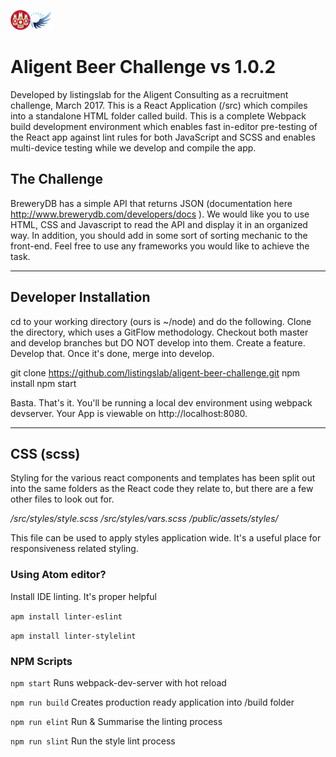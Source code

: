![alt text](https://raw.githubusercontent.com/listingslab/aligent-beer-challenge/master/public/assets/img/beer_challenge.png "Aligent Beer Challenge")
# Aligent Beer Challenge vs 1.0.2

Developed by listingslab for the Aligent Consulting as a recruitment challenge, March 2017. This is a React Application (/src) which compiles into a standalone HTML folder called build. This is a complete Webpack build development environment which enables fast in-editor pre-testing of the React app against lint rules for both JavaScript and SCSS and enables multi-device testing while we develop and compile the app.

## The Challenge

BreweryDB has a simple API that returns JSON (documentation here http://www.brewerydb.com/developers/docs ). We would like you to use HTML, CSS and Javascript to read the API and display it in an organized way. In addition, you should add in some sort of sorting mechanic to the front-end. Feel free to use any frameworks you would like to achieve the task.

---

## Developer Installation

cd to your working directory (ours is ~/node) and do the following. Clone the directory,
which uses a GitFlow methodology. Checkout both master and develop branches but DO NOT
develop into them. Create a feature. Develop that. Once it's done, merge into develop.

git clone https://github.com/listingslab/aligent-beer-challenge.git
npm install
npm start

Basta. That's it. You'll be running a local dev environment using webpack devserver. Your App is viewable on http://localhost:8080.

---

## CSS (scss)
Styling for the various react components and templates has been split out into the same folders as the React code they relate to, but there are a few other files to look out for.

*/src/styles/style.scss*
*/src/styles/vars.scss*
*/public/assets/styles/*

This file can be used to apply styles application wide. It's a useful place for responsiveness related styling.

### Using Atom editor?

Install IDE linting. It's proper helpful

`apm install linter-eslint`

`apm install linter-stylelint`

### NPM Scripts

`npm start`
Runs webpack-dev-server with hot reload

`npm run build`
Creates production ready application into /build folder

`npm run elint`
Run & Summarise the linting process

`npm run slint`
Run the style lint process
